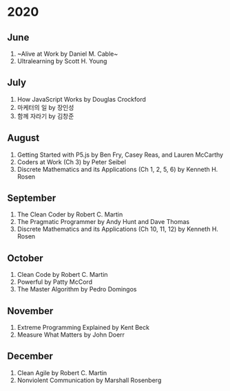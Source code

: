 # 2020
## June
1. ~Alive at Work by Daniel M. Cable~
2. Ultralearning by Scott H. Young

## July
1. How JavaScript Works by Douglas Crockford
2. 마케터의 일 by 장인성
3. 함께 자라기 by 김창준

## August
1. Getting Started with P5.js by Ben Fry, Casey Reas, and Lauren McCarthy
2. Coders at Work (Ch 3) by Peter Seibel
3. Discrete Mathematics and its Applications (Ch 1, 2, 5, 6) by Kenneth H. Rosen

## September
1. The Clean Coder by Robert C. Martin
2. The Pragmatic Programmer by Andy Hunt and Dave Thomas
3. Discrete Mathematics and its Applications (Ch 10, 11, 12) by Kenneth H. Rosen

## October
1. Clean Code by Robert C. Martin
2. Powerful by Patty McCord
3. The Master Algorithm by Pedro Domingos

## November
1. Extreme Programming Explained by Kent Beck
2. Measure What Matters by John Doerr

## December
1. Clean Agile by Robert C. Martin
2. Nonviolent Communication by Marshall Rosenberg
